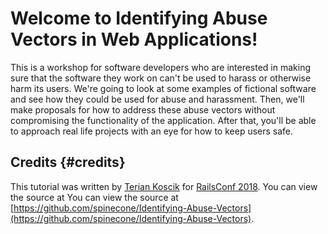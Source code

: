 # Welcome to Identifying Abuse Vectors in Web Applications!

This is a workshop for software developers who are interested in making sure that the software they work on can't be used to harass or otherwise harm its users. We're going to look at some examples of fictional software and see how they could be used for abuse and harassment. Then, we'll make proposals for how to address these abuse vectors without compromising the functionality of the application. After that, you'll be able to approach real life projects with an eye for how to keep users safe.

## Credits {#credits}

This tutorial was written by [Terian Koscik](https://twitter.com/spine_cone) for [RailsConf 2018](http://railsconf.com/). You can view the source at You can view the source at [https://github.com/spinecone/Identifying-Abuse-Vectors](https://github.com/spinecone/Identifying-Abuse-Vectors).

